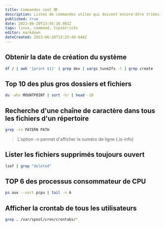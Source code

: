 ```yaml
---
title: Commandes cool 😎
description: Listes de commandes utiles qui doivent encore être triées
published: true
date: 2023-06-20T13:55:16.001Z
tags: linux, command, tips&tricks
editor: markdown
dateCreated: 2023-06-20T13:25:40.644Z
---
```


## Obtenir la date de création du système
```bash
df / | awk '{print $1}' | grep dev | xargs tune2fs -l | grep create
```

## Top 10 des plus gros dossiers et fichiers
```bash
du -ahx MOUNTPOINT | sort -hr | head -10
```

## Recherche d'une chaîne de caractère dans tous les fichiers d'un répertoire
```bash
grep -rn PATERN PATH
```
> L'option -n permet d'afficher le numéro de ligne
{.is-info}

## Lister les fichiers supprimés toujours ouvert
```bash
lsof | grep "deleted"
```

## TOP 6 des processus consommateur de CPU
```bash
ps aux --sort pcpu | tail -n 6
```

## Afficher la crontab de tous les utilisateurs
```bash
grep . /var/spool/cron/crontabs/*
```